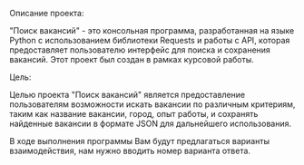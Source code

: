 Описание проекта:

"Поиск вакансий" - это консольная программа, разработанная на языке Python с использованием библиотеки Requests и работы с API, которая предоставляет пользователю интерфейс для поиска и сохранения вакансий. Этот проект был создан в рамках курсовой работы.

Цель:

Целью проекта "Поиск вакансий" является предоставление пользователям возможности искать вакансии по различным критериям, таким как название вакансии, город, опыт работы, и сохранять найденные вакансии в формате JSON для дальнейшего использования.

В ходе выполнения программы Вам будут предлагаться варианты взаимодействия, нам нужно вводить номер варианта ответа.
